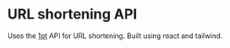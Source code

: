 # URL shortening API

Uses the [1pt](https://1pt.co/) API for URL shortening. Built using react and tailwind.

